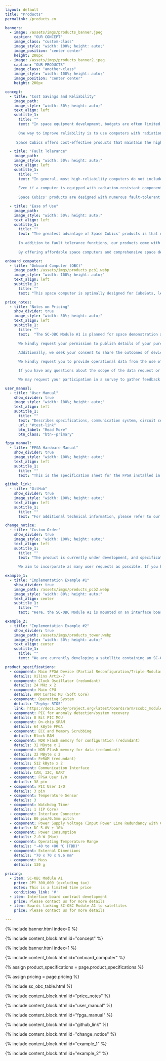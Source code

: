 ```yaml
---
layout: default
title: "Products"
permalink: /products_en

banners:
  - image: /assets/imgs/products_banner.jpeg
    caption: "OUR CONCEPT"
    image_class: "custom-class"
    image_style: "width: 100%; height: auto;"
    image_position: "center center"
    height: 200px
  - image: /assets/imgs/products_banner2.jpeg
    caption: "OUR PRODUCTS"
    image_class: "another-class"
    image_style: "width: 100%; height: auto;"
    image_position: "center center"
    height: 200px

concept:
  - title: "Cost Savings and Reliability"
    image_path: 
    image_style: "width: 50%; height: auto;"
    text_align: left
    subtitle_1:
      title: ""
      text: "In space equipment development, budgets are often limited, leading to the use of inexpensive general-purpose computers. However, concerns about their reliability in the harsh conditions of outer space, where radiation levels are extremely high, remain.
    
      One way to improve reliability is to use computers with radiation-resistant components, but these products are costly. Additionally, purchasing such equipment alone does not address all the challenges that arise during a space mission.
      
     Space Cubics offers cost-effective products that maintain the high reliability needed for space equipment."

  - title: "Fault Tolerance"
    image_path: 
    image_style: "width: 50%; height: auto;"
    text_align: left
    subtitle_1:
      title: ""
      text: "In general, most high-reliability computers do not include built-in fault tolerance features.
    
      Even if a computer is equipped with radiation-resistant components, strong radiation can still cause damage, such as data corruption. In space, if a hardware failure occurs, the parts cannot be replaced, and software issues are difficult to resolve remotely from the ground.
      
      Space Cubics' products are designed with numerous fault-tolerant features, based on the understanding that failures are inevitable and that quick recovery is crucial. For example, we can implement redundancy by running and linking multiple computers simultaneously, or by storing identical data in multiple locations to protect against data corruption. A majority vote system can then be used to verify the validity of the data. These features enable automatic recovery of both computers and data in the event of a failure."

  - title: "Ease of Use"
    image_path: 
    image_style: "width: 50%; height: auto;"
    text_align: left
    subtitle_1:
      title: ""
      text: "The greatest advantage of Space Cubics' products is that users can focus exclusively on developing the mission-specific features.
    
      In addition to fault tolerance functions, our products come with middleware and protocols commonly used in space equipment, such as ISS-compatible network protocols, TTEthernet, and cFS. We also support ROS (Robot Operating System), which is widely used in industries beyond space. Additionally, we offer custom development and consulting services for both software and hardware, including CPU boards and FPGAs.
      
      By offering affordable space computers and comprehensive space development support, Space Cubics simplifies entry into space development and contributes to the growth of the private space industry in Japan and across Asia."

onboard_computer:
  - title: "Onboard Computer (OBC)"
    image_path: /assets/imgs/products_pcb1.webp
    image_style: "width: 100%; height: auto;"
    text_align: left
    subtitle_1:
      title: ""
      text: "This space computer is optimally designed for CubeSats, leveraging reliability design technology developed by JAXA for the International Space Station. Featuring Xilinx's Artix-7 FPGA, it offers flexible support for various interface types and quantities, tailored to each user's needs. It is also suitable for use in spacecraft beyond CubeSats, as well as for ground-based industrial applications."

price_notes:
  - title: "Notes on Pricing"
    show_divider: true
    image_style: "width: 50%; height: auto;"
    text_align: left
    subtitle_1:
      title: ""
      text:  "The SC-OBC Module A1 is planned for space demonstration aboard a satellite developed in-house. The listed price is a special, limited-time offer available only until the space demonstration.
    
      We kindly request your permission to publish details of your purchase of this product on our website, social media platforms, and other channels.
      
      Additionally, we seek your consent to share the outcomes of devices utilizing this product, whether launched into space or applied in terrestrial industries, on our website, social media, and similar outlets.

      We kindly request you to provide operational data from the use of this product in space. This data will remain confidential and will only include information related to the functionality and performance of this product. The purpose is to gather feedback for improving future product specifications.

      If you have any questions about the scope of the data request or the process for providing it, please feel free to contact us.

      We may request your participation in a survey to gather feedback on the usability and specifications of this product."

user_manual:
  - title: "User Manual"
    show_divider: true
    image_style: "width: 100%; height: auto;"
    text_align: left
    subtitle_1:
      title: ""
      text: "Describes specifications, communication system, circuit configuration, etc. for SC-OBC Module A1."
      url: "#test-link"
      btn_label: "Read More"
      btn_class: "btn--primary"

fpga_manual:
  - title: "FPGA Hardware Manual"
    show_divider: true
    image_style: "width: 100%; height: auto;"
    text_align: left
    subtitle_1:
      title: ""
      text: "This is the specification sheet for the FPGA installed in the SC-OBC Module A1. It includes details on FPGA functions and register specifications essential for FPGA and software development."

github_link:
  - title: "GitHub"
    show_divider: true
    image_style: "width: 100%; height: auto;"
    text_align: left
    subtitle_1:
      title: ""
      text: "For additional technical information, please refer to our source code repositories."

change_notice:
  - title: "Custom Order"
    show_divider: true
    image_style: "width: 100%; height: auto;"
    text_align: left
    subtitle_1:
      title: ""
      text: "The product is currently under development, and specifications are subject to change without notice.
    
      We aim to incorporate as many user requests as possible. If you have any suggestions or requests, please don't hesitate to contact us."

example_1:
  - title: "Implementation Example #1"
    show_divider: true
    image_path: /assets/imgs/products_pcb2.webp
    image_style: "width: 80%; height: auto;"
    text_align: center
    subtitle_1:
      title: ""
      text: "Here, the SC-OBC Module A1 is mounted on an interface board designed to match the PC104 form factor for use in satellites."

example_2:
  - title: "Implementation Example #2"
    show_divider: true
    image_path: /assets/imgs/products_tower.webp
    image_style: "width: 50%; height: auto;"
    text_align: center
    subtitle_1:
      title: ""
      text: "We are currently developing a satellite containing an SC-OBC Module A1-powered interface board."

product_specifications:
  - component: Main FPGA Device (Partial Reconfiguration/Triple Modular Redundancy)
    details: Xilinx Artix-7
  - component: Clock Oscillator (redundant)
    details: 24 MHz x 2
  - component: Main CPU
    details: ARM Cortex M3 (Soft Core)
  - component: Operating System
    details: "Zephyr RTOS"
    link: https://docs.zephyrproject.org/latest/boards/arm/scobc_module1/doc/index.html
  - component: PIC for anomaly detection/system recovery
    details: 8 Bit PIC MCU
  - component: On-chip SRAM
    details: 64 kByte FPGA
  - component: ECC and Memory Scrubbing
    details: Block RAM
  - component: NOR Flash memory for configuration (redundant)
    details: 32 MByte x 2
  - component: NOR Flash memory for data (redundant)
    details: 32 MByte x 2
  - component: FeRAM (redundant)
    details: 512 kByte x 2
  - component: Communication Interface
    details: CAN, I2C, UART
  - component: FPGA User I/O
    details: 38 pin
  - component: PIC User I/O
    details: 3 pin
  - component: Temperature Sensor
    details: 3
  - component: Watchdog Timer
    details: 1 (IP Core)
  - component: Interface Connector
    details: 80 pin/0.5mm pitch
  - component: Power Supply Voltage (Input Power Line Redundancy with Current & Voltage Monitor)
    details: DC 5.0V ± 10%
  - component: Power Consumption
    details: 2.0 W (Max)
  - component: Operating Temperature Range
    details: "-40 to +80 ℃ (TBD)"
  - component: External Dimensions
    details: "70 x 70 x 9.6 mm"
  - component: Mass
    details: 130 g
    
pricing:
  - item: SC-OBC Module A1
    price: JPY 300,000 (excluding tax)
    notes: This is a limited time price
    conditions_link: '#'
  - item: Interface board contract development
    price: Please contact us for more details
  - item: Boards linking SC-OBC Module A1 to satellites
    price: Please contact us for more details

---
```


{% include banner.html index=0 %}

{% include content_block.html id="concept" %}

{% include banner.html index=1 %}

{% include content_block.html id="onboard_computer" %}

{% assign product_specifications = page.product_specifications %}

{% assign pricing = page.pricing %}

{% include sc_obc_table.html %}

{% include content_block.html id="price_notes" %}

{% include content_block.html id="user_manual" %}

{% include content_block.html id="fpga_manual" %}

{% include content_block.html id="github_link" %}

{% include content_block.html id="change_notice" %}

{% include content_block.html id="example_1" %}

{% include content_block.html id="example_2" %}
